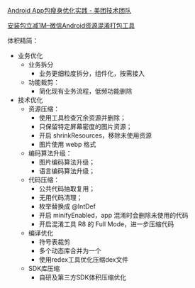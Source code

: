 [Android App包瘦身优化实践 - 美团技术团队](https://tech.meituan.com/2017/04/07/android-shrink-overall-solution.html)

[安装包立减1M–微信Android资源混淆打包工具](http://mp.weixin.qq.com/s?__biz=MzAwNDY1ODY2OQ==&mid=208135658&idx=1&sn=ac9bd6b4927e9e82f9fa14e396183a8f#rd)

体积精简：

- 业务优化
  - 业务拆分
    - 业务更细粒度拆分，组件化，按需接入
  - 功能裁剪：
    - 简化现有业务流程，低频功能删除
- 技术优化
  - 资源压缩：
    - 使用工具检查冗余资源并删除；
    - 只保留特定屏幕密度的图片资源；
    - 开启 shrinkResources，移除未使用资源
    - 图片使用 webp 格式
  - 编码算法升级：
    - 图片编码算法升级；
    - 语言编码算法升级；
  - 代码压缩：
    - 公共代码抽取复用；
    - 无用代码清理； 
    - 枚举替换成 @IntDef
    - 开启 minifyEnabled，app 混淆时会删除未使用的代码
    - 开启混淆工具 R8 的 Full Mode，进一步压缩代码
  - 编译优化
    - 符号表裁剪
    - 多个动态库合并为一个
    - 使用redex工具优化压缩dex文件
  - SDK库压缩
    - 自研及第三方SDK体积压缩优化
